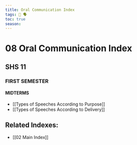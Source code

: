```yaml
---
title: Oral Communication Index
tags: 📘 🗣️
toc: true
season: 
---
```


# 08 Oral Communication Index

## SHS 11
### FIRST SEMESTER
#### MIDTERMS
- [[Types of Speeches According to Purpose]]
- [[Types of Speeches According to Delivery]]

## Related Indexes:
- [[02 Main Index]]
